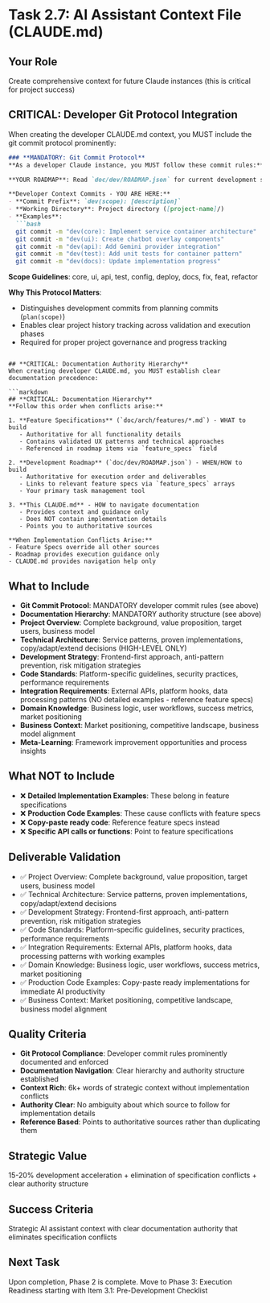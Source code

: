 # Task 2.7: AI Assistant Context File (CLAUDE.md)

## **Your Role**
Create comprehensive context for future Claude instances (this is critical for project success)

## **CRITICAL: Developer Git Protocol Integration**
When creating the developer CLAUDE.md context, you MUST include the git commit protocol prominently:

```markdown
### **MANDATORY: Git Commit Protocol**
**As a developer Claude instance, you MUST follow these commit rules:**

**YOUR ROADMAP**: Read `doc/dev/ROADMAP.json` for current development status and next tasks. Never access `../STARTUP_ROADMAP.json` - that's for planning context only.

**Developer Context Commits - YOU ARE HERE:**
- **Commit Prefix**: `dev(scope): [description]`  
- **Working Directory**: Project directory ([project-name]/)
- **Examples**:
  ```bash
  git commit -m "dev(core): Implement service container architecture"
  git commit -m "dev(ui): Create chatbot overlay components"  
  git commit -m "dev(api): Add Gemini provider integration"
  git commit -m "dev(test): Add unit tests for container pattern"
  git commit -m "dev(docs): Update implementation progress"
  ```

**Scope Guidelines**: core, ui, api, test, config, deploy, docs, fix, feat, refactor

**Why This Protocol Matters**:
- Distinguishes development commits from planning commits (`plan(scope)`)
- Enables clear project history tracking across validation and execution phases
- Required for proper project governance and progress tracking
```

## **CRITICAL: Documentation Authority Hierarchy**
When creating developer CLAUDE.md, you MUST establish clear documentation precedence:

```markdown
## **CRITICAL: Documentation Hierarchy**
**Follow this order when conflicts arise:**

1. **Feature Specifications** (`doc/arch/features/*.md`) - WHAT to build
   - Authoritative for all functionality details
   - Contains validated UX patterns and technical approaches
   - Referenced in roadmap items via `feature_specs` field

2. **Development Roadmap** (`doc/dev/ROADMAP.json`) - WHEN/HOW to build
   - Authoritative for execution order and deliverables
   - Links to relevant feature specs via `feature_specs` arrays
   - Your primary task management tool

3. **This CLAUDE.md** - HOW to navigate documentation
   - Provides context and guidance only
   - Does NOT contain implementation details
   - Points you to authoritative sources

**When Implementation Conflicts Arise:**
- Feature Specs override all other sources
- Roadmap provides execution guidance only
- CLAUDE.md provides navigation help only
```

## **What to Include**
- **Git Commit Protocol**: MANDATORY developer commit rules (see above)
- **Documentation Hierarchy**: MANDATORY authority structure (see above)
- **Project Overview**: Complete background, value proposition, target users, business model
- **Technical Architecture**: Service patterns, proven implementations, copy/adapt/extend decisions (HIGH-LEVEL ONLY)
- **Development Strategy**: Frontend-first approach, anti-pattern prevention, risk mitigation strategies
- **Code Standards**: Platform-specific guidelines, security practices, performance requirements
- **Integration Requirements**: External APIs, platform hooks, data processing patterns (NO detailed examples - reference feature specs)
- **Domain Knowledge**: Business logic, user workflows, success metrics, market positioning
- **Business Context**: Market positioning, competitive landscape, business model alignment
- **Meta-Learning**: Framework improvement opportunities and process insights

## **What NOT to Include**
- ❌ **Detailed Implementation Examples**: These belong in feature specifications
- ❌ **Production Code Examples**: These cause conflicts with feature specs
- ❌ **Copy-paste ready code**: Reference feature specs instead
- ❌ **Specific API calls or functions**: Point to feature specifications

## **Deliverable Validation**
- ✅ Project Overview: Complete background, value proposition, target users, business model
- ✅ Technical Architecture: Service patterns, proven implementations, copy/adapt/extend decisions
- ✅ Development Strategy: Frontend-first approach, anti-pattern prevention, risk mitigation strategies
- ✅ Code Standards: Platform-specific guidelines, security practices, performance requirements
- ✅ Integration Requirements: External APIs, platform hooks, data processing patterns with working examples
- ✅ Domain Knowledge: Business logic, user workflows, success metrics, market positioning
- ✅ Production Code Examples: Copy-paste ready implementations for immediate AI productivity
- ✅ Business Context: Market positioning, competitive landscape, business model alignment

## **Quality Criteria**
- **Git Protocol Compliance**: Developer commit rules prominently documented and enforced
- **Documentation Navigation**: Clear hierarchy and authority structure established
- **Context Rich**: 6k+ words of strategic context without implementation conflicts
- **Authority Clear**: No ambiguity about which source to follow for implementation details
- **Reference Based**: Points to authoritative sources rather than duplicating them

## **Strategic Value**
15-20% development acceleration + elimination of specification conflicts + clear authority structure

## **Success Criteria**
Strategic AI assistant context with clear documentation authority that eliminates specification conflicts

## **Next Task**
Upon completion, Phase 2 is complete. Move to Phase 3: Execution Readiness starting with Item 3.1: Pre-Development Checklist